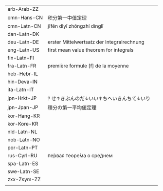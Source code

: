 | | | |
|-|-|-|
| arb-Arab-ZZ |  |  |
| cmn-Hans-CN | 积分第一中值定理 |  |
| cmn-Latn-CN | jīfēn dìyī zhōngzhí dìnglǐ |  |
| dan-Latn-DK |  |  |
| deu-Latn-DE | erster Mittelwertsatz der Integralrechnung |  |
| eng-Latn-US | first mean value theorem for integrals |  |
| fin-Latn-FI |  |  |
| fra-Latn-FR | première formule [f] de la moyenne |  |
| heb-Hebr-IL |  |  |
| hin-Deva-IN |  |  |
| ita-Latn-IT |  |  |
| jpn-Hrkt-JP | ? せ↑きぶんのだ↓いい↑ちへいきんちて↓いり |  |
| jpn-Jpan-JP | 積分の第一平均値定理 |  |
| kor-Hang-KR |  |  |
| kor-Kore-KR |  |  |
| nld-Latn-NL |  |  |
| nob-Latn-NO |  |  |
| por-Latn-PT |  |  |
| rus-Cyrl-RU | пе́рвая теоре́ма о сре́днем |  |
| spa-Latn-ES |  |  |
| swe-Latn-SE |  |  |
| zxx-Zsym-ZZ |  |  |
|  |  |  |
